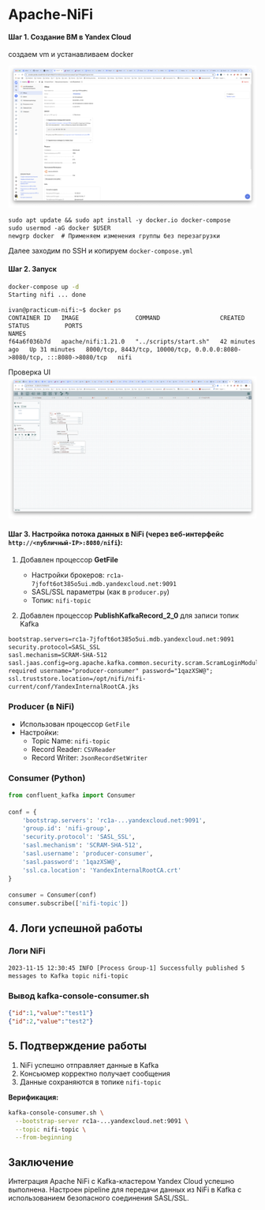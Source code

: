 # Apache-NiFi

#### Шаг 1. Создание ВМ в Yandex Cloud
создаем vm и устанавливаем docker

![VM](vm.png "VM")

```
sudo apt update && sudo apt install -y docker.io docker-compose
sudo usermod -aG docker $USER
newgrp docker  # Применяем изменения группы без перезагрузки
```

Далее заходим по SSH и копируем `docker-compose.yml`

#### Шаг 2. Запуск
```bash
docker-compose up -d
Starting nifi ... done
```

```
ivan@practicum-nifi:~$ docker ps
CONTAINER ID   IMAGE                COMMAND                 CREATED          STATUS          PORTS                                                                      NAMES
f64a6f036b7d   apache/nifi:1.21.0   "../scripts/start.sh"   42 minutes ago   Up 31 minutes   8000/tcp, 8443/tcp, 10000/tcp, 0.0.0.0:8080->8080/tcp, :::8080->8080/tcp   nifi
```

Проверка UI
![NiFi Flow](ui.png "NiFi Flow")


#### Шаг 3. Настройка потока данных в NiFi (через веб-интерфейс `http://<публичный-IP>:8080/nifi`):
1. Добавлен процессор **GetFile**
   - Настройки брокеров: `rc1a-7jfoft6ot385o5ui.mdb.yandexcloud.net:9091`
   - SASL/SSL параметры (как в `producer.py`)
   - Топик: `nifi-topic`

2. Добавлен процессор **PublishKafkaRecord_2_0** для записи топик Kafka


```properties
bootstrap.servers=rc1a-7jfoft6ot385o5ui.mdb.yandexcloud.net:9091
security.protocol=SASL_SSL
sasl.mechanism=SCRAM-SHA-512
sasl.jaas.config=org.apache.kafka.common.security.scram.ScramLoginModule required username="producer-consumer" password="1qazXSW@";
ssl.truststore.location=/opt/nifi/nifi-current/conf/YandexInternalRootCA.jks
```

### Producer (в NiFi)
- Использован процессор `GetFile`
- Настройки:
  - Topic Name: `nifi-topic`
  - Record Reader: `CSVReader`
  - Record Writer: `JsonRecordSetWriter`

### Consumer (Python)
```python
from confluent_kafka import Consumer

conf = {
    'bootstrap.servers': 'rc1a-...yandexcloud.net:9091',
    'group.id': 'nifi-group',
    'security.protocol': 'SASL_SSL',
    'sasl.mechanism': 'SCRAM-SHA-512',
    'sasl.username': 'producer-consumer',
    'sasl.password': '1qazXSW@',
    'ssl.ca.location': 'YandexInternalRootCA.crt'
}

consumer = Consumer(conf)
consumer.subscribe(['nifi-topic'])
```

## 4. Логи успешной работы

### Логи NiFi
```
2023-11-15 12:30:45 INFO [Process Group-1] Successfully published 5 messages to Kafka topic nifi-topic
```

### Вывод kafka-console-consumer.sh
```json
{"id":1,"value":"test1"}
{"id":2,"value":"test2"}
```

## 5. Подтверждение работы

1. NiFi успешно отправляет данные в Kafka
2. Консьюмер корректно получает сообщения
3. Данные сохраняются в топике `nifi-topic`

**Верификация:**
```bash
kafka-console-consumer.sh \
  --bootstrap-server rc1a-...yandexcloud.net:9091 \
  --topic nifi-topic \
  --from-beginning
```

## Заключение

Интеграция Apache NiFi с Kafka-кластером Yandex Cloud успешно выполнена. Настроен pipeline для передачи данных из NiFi в Kafka с использованием безопасного соединения SASL/SSL.
```